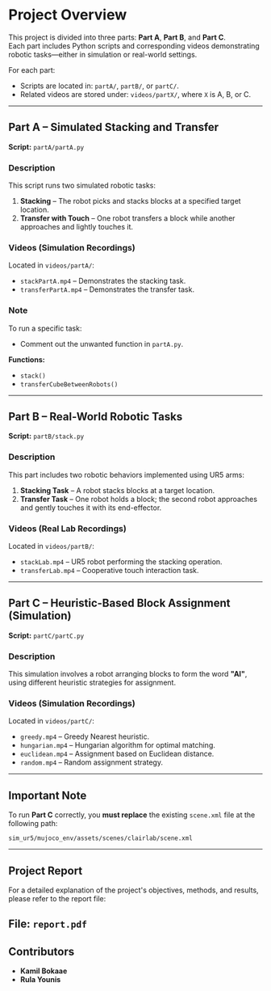 # Project Overview

This project is divided into three parts: **Part A**, **Part B**, and **Part C**.  
Each part includes Python scripts and corresponding videos demonstrating robotic tasks—either in simulation or real-world settings.

For each part:

- Scripts are located in: `partA/`, `partB/`, or `partC/`.
- Related videos are stored under: `videos/partX/`, where `X` is A, B, or C.

---

## Part A – Simulated Stacking and Transfer

**Script:** `partA/partA.py`

### Description
This script runs two simulated robotic tasks:
1. **Stacking** – The robot picks and stacks blocks at a specified target location.
2. **Transfer with Touch** – One robot transfers a block while another approaches and lightly touches it.

### Videos (Simulation Recordings)  
Located in `videos/partA/`:
- `stackPartA.mp4` – Demonstrates the stacking task.
- `transferPartA.mp4` – Demonstrates the transfer task.

### Note
To run a specific task:
- Comment out the unwanted function in `partA.py`.

**Functions:**
- `stack()`
- `transferCubeBetweenRobots()`

---

## Part B – Real-World Robotic Tasks

**Script:** `partB/stack.py`

### Description  
This part includes two robotic behaviors implemented using UR5 arms:
1. **Stacking Task** – A robot stacks blocks at a target location.
2. **Transfer Task** – One robot holds a block; the second robot approaches and gently touches it with its end-effector.

### Videos (Real Lab Recordings)  
Located in `videos/partB/`:
- `stackLab.mp4` – UR5 robot performing the stacking operation.
- `transferLab.mp4` – Cooperative touch interaction task.

---

## Part C – Heuristic-Based Block Assignment (Simulation)

**Script:** `partC/partC.py`

### Description  
This simulation involves a robot arranging blocks to form the word **"AI"**, using different heuristic strategies for assignment.

### Videos (Simulation Recordings)  
Located in `videos/partC/`:
- `greedy.mp4` – Greedy Nearest heuristic.
- `hungarian.mp4` – Hungarian algorithm for optimal matching.
- `euclidean.mp4` – Assignment based on Euclidean distance.
- `random.mp4` – Random assignment strategy.

---

## Important Note

To run **Part C** correctly, you **must replace** the existing `scene.xml` file at the following path:

```
sim_ur5/mujoco_env/assets/scenes/clairlab/scene.xml
```

---

## Project Report

For a detailed explanation of the project's objectives, methods, and results, please refer to the report file:

**File:** `report.pdf`
---

## Contributors

- **Kamil Bokaae**
- **Rula Younis**
